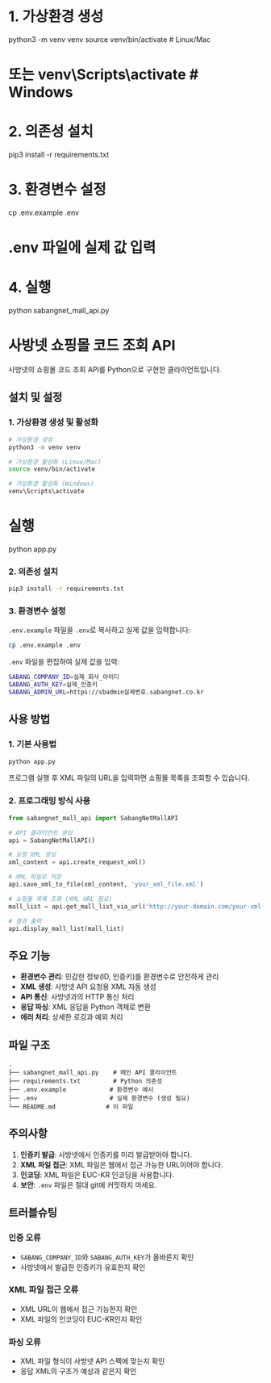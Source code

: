 # 1. 가상환경 생성
python3 -m venv venv
source venv/bin/activate  # Linux/Mac
# 또는 venv\Scripts\activate  # Windows

# 2. 의존성 설치
pip3 install -r requirements.txt

# 3. 환경변수 설정
cp .env.example .env
# .env 파일에 실제 값 입력

# 4. 실행
python sabangnet_mall_api.py

# 사방넷 쇼핑몰 코드 조회 API

사방넷의 쇼핑몰 코드 조회 API를 Python으로 구현한 클라이언트입니다.

## 설치 및 설정

### 1. 가상환경 생성 및 활성화

```bash
# 가상환경 생성
python3 -m venv venv

# 가상환경 활성화 (Linux/Mac)
source venv/bin/activate

# 가상환경 활성화 (Windows)
venv\Scripts\activate
```
#  실행
python app.py

### 2. 의존성 설치

```bash
pip3 install -r requirements.txt
```

### 3. 환경변수 설정

`.env.example` 파일을 `.env`로 복사하고 실제 값을 입력합니다:

```bash
cp .env.example .env
```

`.env` 파일을 편집하여 실제 값을 입력:

```bash
SABANG_COMPANY_ID=실제_회사_아이디
SABANG_AUTH_KEY=실제_인증키
SABANG_ADMIN_URL=https://sbadmin실제번호.sabangnet.co.kr
```

## 사용 방법

### 1. 기본 사용법

```bash
python app.py
```

프로그램 실행 후 XML 파일의 URL을 입력하면 쇼핑몰 목록을 조회할 수 있습니다.

### 2. 프로그래밍 방식 사용

```python
from sabangnet_mall_api import SabangNetMallAPI

# API 클라이언트 생성
api = SabangNetMallAPI()

# 요청 XML 생성
xml_content = api.create_request_xml()

# XML 파일로 저장
api.save_xml_to_file(xml_content, 'your_xml_file.xml')

# 쇼핑몰 목록 조회 (XML URL 필요)
mall_list = api.get_mall_list_via_url('http://your-domain.com/your-xml-file.xml')

# 결과 출력
api.display_mall_list(mall_list)
```

## 주요 기능

- **환경변수 관리**: 민감한 정보(ID, 인증키)를 환경변수로 안전하게 관리
- **XML 생성**: 사방넷 API 요청용 XML 자동 생성
- **API 통신**: 사방넷과의 HTTP 통신 처리
- **응답 파싱**: XML 응답을 Python 객체로 변환
- **에러 처리**: 상세한 로깅과 예외 처리

## 파일 구조

```
.
├── sabangnet_mall_api.py    # 메인 API 클라이언트
├── requirements.txt         # Python 의존성
├── .env.example            # 환경변수 예시
├── .env                    # 실제 환경변수 (생성 필요)
└── README.md              # 이 파일
```

## 주의사항

1. **인증키 발급**: 사방넷에서 인증키를 미리 발급받아야 합니다.
2. **XML 파일 접근**: XML 파일은 웹에서 접근 가능한 URL이어야 합니다.
3. **인코딩**: XML 파일은 EUC-KR 인코딩을 사용합니다.
4. **보안**: `.env` 파일은 절대 git에 커밋하지 마세요.

## 트러블슈팅

### 인증 오류
- `SABANG_COMPANY_ID`와 `SABANG_AUTH_KEY`가 올바른지 확인
- 사방넷에서 발급한 인증키가 유효한지 확인

### XML 파일 접근 오류
- XML URL이 웹에서 접근 가능한지 확인
- XML 파일의 인코딩이 EUC-KR인지 확인

### 파싱 오류
- XML 파일 형식이 사방넷 API 스펙에 맞는지 확인
- 응답 XML의 구조가 예상과 같은지 확인
